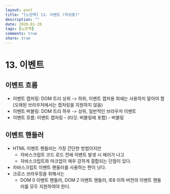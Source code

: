 ```yaml
---
layout: post
title: "[노란책] 13. 이벤트 (작성중)"
description: ""
date: 2020-01-20
tags: [노란책]
comments: true
share: true
---
```


# 13. 이벤트

## 이벤트 흐름

- 이벤트 캡처링: DOM 트리 상위 -> 하위, 이벤트 캡처용 외에는 사용하지 말아야 함(오래된 브라우저에서는 캡처링을 지원하지 않음)
- 이벤트 버블링: DOM 트리 하우 -> 상위, 일반적인 브라우저 이벤트
- 이벤트 흐름: 이벤트 캡처링 - (타깃: 버블링에 포함) - 버블링

## 이벤트 핸들러

- HTML 이벤트 핸들러는 가장 간단한 방법이지만
  - 자바스크립트 코드 로드 전에 이벤트 발생 시 에러가 나고
  - 자바스크립트와 마크업이 매우 강하게 결합되는 단점이 있다.
- 자바스크립트 이벤트 핸들러를 사용하는 편이 낫다.
- 크로스 브라우징을 위해서는 
  - DOM 0 이벤트 핸들러, DOM 2 이벤트 핸들러, IE8 이하 버전의 이벤트 핸들러를 모두 지원하여야 한다.
  
